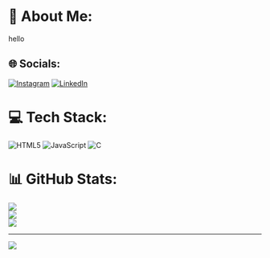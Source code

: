 # 💫 About Me:
hello


## 🌐 Socials:
[![Instagram](https://img.shields.io/badge/Instagram-%23E4405F.svg?logo=Instagram&logoColor=white)](https://instagram.com/mevrdhn) [![LinkedIn](https://img.shields.io/badge/LinkedIn-%230077B5.svg?logo=linkedin&logoColor=white)](https://linkedin.com/in/vrdhn) 

# 💻 Tech Stack:
![HTML5](https://img.shields.io/badge/html5-%23E34F26.svg?style=plastic&logo=html5&logoColor=white) ![JavaScript](https://img.shields.io/badge/javascript-%23323330.svg?style=plastic&logo=javascript&logoColor=%23F7DF1E) ![C](https://img.shields.io/badge/c-%2300599C.svg?style=plastic&logo=c&logoColor=white)
# 📊 GitHub Stats:
![](https://github-readme-stats.vercel.app/api?username=mevrdhn&theme=dark&hide_border=false&include_all_commits=false&count_private=false)<br/>
![](https://github-readme-streak-stats.herokuapp.com/?user=mevrdhn&theme=dark&hide_border=false)<br/>
![](https://github-readme-stats.vercel.app/api/top-langs/?username=mevrdhn&theme=dark&hide_border=false&include_all_commits=false&count_private=false&layout=compact)

---
[![](https://visitcount.itsvg.in/api?id=mevrdhn&icon=0&color=0)](https://visitcount.itsvg.in)

<!-- Proudly created with GPRM ( https://gprm.itsvg.in ) -->
